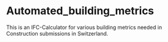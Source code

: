 # Automated_building_metrics
This is an IFC-Calculator for various building metrics needed in Construction submissions in Switzerland.